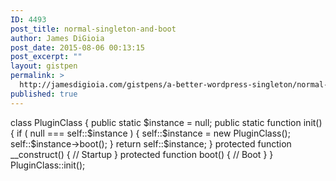 ```yaml
---
ID: 4493
post_title: normal-singleton-and-boot
author: James DiGioia
post_date: 2015-08-06 00:13:15
post_excerpt: ""
layout: gistpen
permalink: >
  http://jamesdigioia.com/gistpens/a-better-wordpress-singleton/normal-singleton-and-boot/
published: true
---
```

class PluginClass { public static $instance = null; public static function init() { if ( null === self::$instance ) { self::$instance = new PluginClass(); self::$instance->boot(); } return self::$instance; } protected function __construct() { // Startup } protected function boot() { // Boot } } PluginClass::init();
